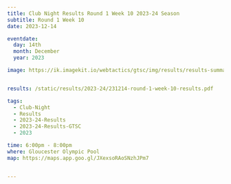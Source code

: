 ```yaml
---
title: Club Night Results Round 1 Week 10 2023-24 Season
subtitle: Round 1 Week 10
date: 2023-12-14

eventdate:
  day: 14th
  month: December
  year: 2023

image: https://ik.imagekit.io/webtactics/gtsc/img/results/results-summary-10.jpg


results: /static/results/2023-24/231214-round-1-week-10-results.pdf

tags:
  - Club-Night
  - Results
  - 2023-24-Results
  - 2023-24-Results-GTSC
  - 2023

time: 6:00pm - 8:00pm
where: Gloucester Olympic Pool
map: https://maps.app.goo.gl/JXexsoRAoSNzhJPm7


---
```





